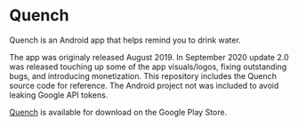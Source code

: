 # Quench
Quench is an Android app that helps remind you to drink water.

The app was originaly released August 2019. In September 2020 update 2.0 was released touching up some of the app visuals/logos, fixing outstanding bugs, and introducing monetization. This repository includes the Quench source code for reference. The Android project not was included to avoid leaking Google API tokens.

[Quench](https://play.google.com/store/apps/details?id=com.quench&hl=en) is available for download on the Google Play Store.
